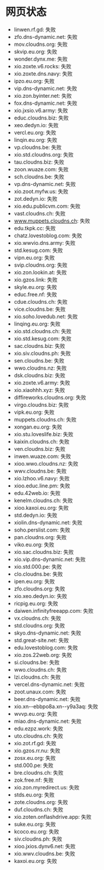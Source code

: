# 网页状态
- linwen.rf.gd: 失败
- zfo.dns-dynamic.net: 失败
- mov.cloudns.org: 失败
- skvip.eu.org: 失败
- wonder.dynx.me: 失败
- xio.zoxte.v6.rocks: 失败
- xio.zoxte.dns.navy: 失败
- ipzo.eu.org: 失败
- vip.dns-dynamic.net: 失败
- xio.zon.byinter.net: 失败
- fox.dns-dynamic.net: 失败
- xio.jxsio.v6.army: 失败
- educ.cloudns.biz: 失败
- xeo.dedyn.io: 失败
- vercl.eu.org: 失败
- linqin.eu.org: 失败
- vp.cloudns.be: 失败
- xio.std.cloudns.org: 失败
- tau.cloudns.biz: 失败
- zoon.wuaze.com: 失败
- sch.cloudns.be: 失败
- vp.dns-dynamic.net: 失败
- xio.zoot.myfw.us: 失败
- zot.dedyn.io: 失败
- xio.edu.publicvm.com: 失败
- vast.cloudns.ch: 失败
- www.muppets.cloudns.ch: 失败
- edu.tkpk.cc: 失败
- chatz.lovestoblog.com: 失败
- xio.wwvio.dns.army: 失败
- std.kesug.com: 失败
- vipn.eu.org: 失败
- svip.cloudns.org: 失败
- xio.zon.lookin.at: 失败
- xio.gzos.link: 失败
- skyle.eu.org: 失败
- educ.free.nf: 失败
- cdue.cloudns.ch: 失败
- vice.cloudns.be: 失败
- xio.soho.lovedub.net: 失败
- linqing.eu.org: 失败
- xio.std.cloudns.ch: 失败
- xio.std.kesug.com: 失败
- sac.cloudns.biz: 失败
- xio.siv.cloudns.ph: 失败
- sen.cloudns.be: 失败
- wwo.cloudns.nz: 失败
- dsk.cloudns.biz: 失败
- xio.zoxte.v6.army: 失败
- xio.xiaohhh.xyz: 失败
- diffireworks.cloudns.org: 失败
- virgo.cloudns.biz: 失败
- vipk.eu.org: 失败
- muppets.cloudns.ch: 失败
- xongan.eu.org: 失败
- xio.stu.loveslife.biz: 失败
- kaixin.cloudns.ch: 失败
- ven.cloudns.biz: 失败
- inwen.wuaze.com: 失败
- xioo.wwo.cloudns.nz: 失败
- wwv.cloudns.be: 失败
- xio.lzhoo.v6.navy: 失败
- xioo.educ.line.pm: 失败
- edu.42web.io: 失败
- kenelm.cloudns.ch: 失败
- xioo.kaxoi.eu.org: 失败
- std.dedyn.io: 失败
- xiolin.dns-dynamic.net: 失败
- soho.perslist.com: 失败
- pan.cloudns.org: 失败
- viko.eu.org: 失败
- xio.sac.cloudns.biz: 失败
- xio.vip.dns-dynamic.net: 失败
- xio.std.000.pe: 失败
- clo.cloudns.be: 失败
- ipen.eu.org: 失败
- zfo.cloudns.org: 失败
- xio.xeo.dedyn.io: 失败
- ricpig.eu.org: 失败
- daiwen.infinityfreeapp.com: 失败
- vx.cloudns.ch: 失败
- std.cloudns.org: 失败
- skyo.dns-dynamic.net: 失败
- std.great-site.net: 失败
- edu.lovestoblog.com: 失败
- xio.zos.22web.org: 失败
- si.cloudns.be: 失败
- wwo.cloudns.ch: 失败
- lzi.cloudns.ch: 失败
- vercel.dns-dynamic.net: 失败
- zoot.unaux.com: 失败
- beer.dns-dynamic.net: 失败
- xio.xn--ebbpo8a.xn--y9a3aq: 失败
- wvvp.eu.org: 失败
- miao.dns-dynamic.net: 失败
- edu.ezpz.work: 失败
- uto.cloudns.ch: 失败
- xio.zot.rf.gd: 失败
- xio.gzos.rr.nu: 失败
- zosx.eu.org: 失败
- std.000.pe: 失败
- bre.cloudns.ch: 失败
- zok.free.nf: 失败
- xio.zon.myredirect.us: 失败
- stds.eu.org: 失败
- zote.cloudns.org: 失败
- duf.cloudns.ch: 失败
- xio.zoten.onflashdrive.app: 失败
- suke.eu.org: 失败
- kcoco.eu.org: 失败
- siv.cloudns.ph: 失败
- xioo.jxios.dynv6.net: 失败
- xio.wwv.cloudns.be: 失败
- kaxoi.eu.org: 失败
